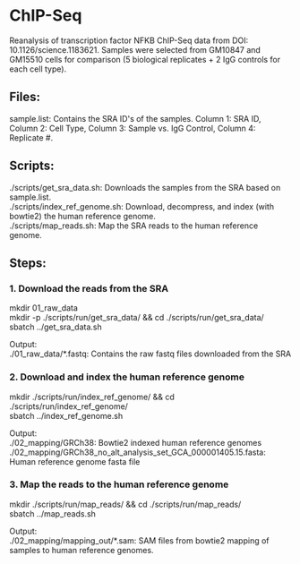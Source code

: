 # ChIP-Seq
Reanalysis of transcription factor NFKB ChIP-Seq data from DOI: 10.1126/science.1183621. Samples were selected from GM10847 and GM15510 cells for comparison (5 biological replicates + 2 IgG controls for each cell type). 

## Files:
sample.list: Contains the SRA ID's of the samples. Column 1: SRA ID, Column 2: Cell Type, Column 3: Sample vs. IgG Control, Column 4: Replicate #.

## Scripts:
./scripts/get_sra_data.sh: Downloads the samples from the SRA based on sample.list.  
./scripts/index_ref_genome.sh: Download, decompress, and index (with bowtie2) the human reference genome.  
./scripts/map_reads.sh: Map the SRA reads to the human reference genome.

## Steps:
### 1. Download the reads from the SRA
mkdir 01_raw_data  
mkdir -p ./scripts/run/get_sra_data/ && cd ./scripts/run/get_sra_data/  
sbatch ../get_sra_data.sh  

Output:  
  ./01_raw_data/*.fastq: Contains the raw fastq files downloaded from the SRA

### 2. Download and index the human reference genome
mkdir ./scripts/run/index_ref_genome/ && cd ./scripts/run/index_ref_genome/  
sbatch ../index_ref_genome.sh  

Output:  
  ./02_mapping/GRCh38: Bowtie2 indexed human reference genomes  
  ./02_mapping/GRCh38_no_alt_analysis_set_GCA_000001405.15.fasta: Human reference genome fasta file
  
### 3. Map the reads to the human reference genome  
mkdir ./scripts/run/map_reads/ && cd ./scripts/run/map_reads/  
sbatch ../map_reads.sh  
  
Output:  
  ./02_mapping/mapping_out/*.sam: SAM files from bowtie2 mapping of samples to human reference genomes.

